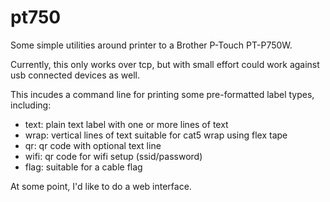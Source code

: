 # pt750 #

Some simple utilities around printer to a Brother P-Touch PT-P750W.

Currently, this only works over tcp, but with small effort could work
against usb connected devices as well.

This incudes a command line for printing some pre-formatted label
types, including:

  * text: plain text label with one or more lines of text
  * wrap: vertical lines of text suitable for cat5 wrap using flex tape
  * qr: qr code with optional text line
  * wifi: qr code for wifi setup (ssid/password)
  * flag: suitable for a cable flag

At some point, I'd like to do a web interface.
